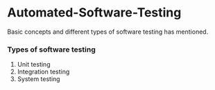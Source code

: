 # Automated-Software-Testing

Basic concepts and different types of software testing has mentioned.

### Types of software testing
1. Unit testing
2. Integration testing
3. System testing
